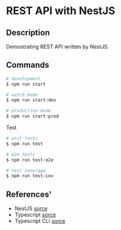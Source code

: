# REST API with NestJS
## Description
Demostrating REST API written by NestJS.
## Commands
```bash
# development
$ npm run start

# watch mode
$ npm run start:dev

# production mode
$ npm run start:prod
```
Test
```bash
# unit tests
$ npm run test

# e2e tests
$ npm run test:e2e

# test coverage
$ npm run test:cov
```
## References'
- NestJS [sorce](https://docs.nestjs.com/)
- Typescript [sorce](https://www.typescriptlang.org/)
- Typescript CLI [sorce](https://www.typescriptlang.org/docs/handbook/compiler-options.html#compiler-options)
